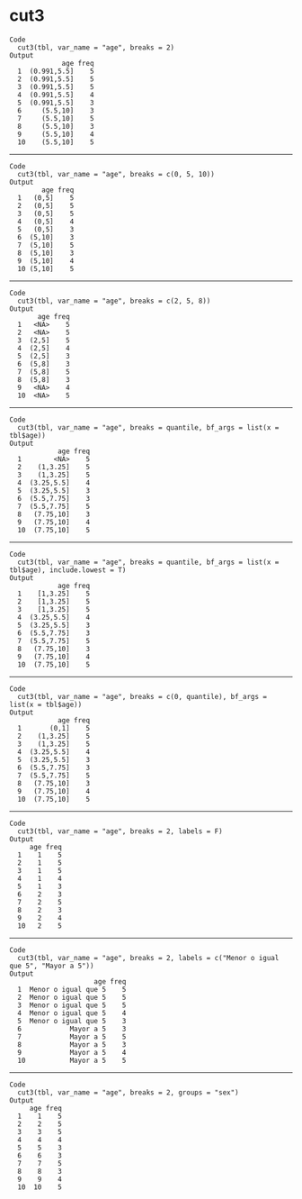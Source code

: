 # cut3

    Code
      cut3(tbl, var_name = "age", breaks = 2)
    Output
                 age freq
      1  (0.991,5.5]    5
      2  (0.991,5.5]    5
      3  (0.991,5.5]    5
      4  (0.991,5.5]    4
      5  (0.991,5.5]    3
      6     (5.5,10]    3
      7     (5.5,10]    5
      8     (5.5,10]    3
      9     (5.5,10]    4
      10    (5.5,10]    5

---

    Code
      cut3(tbl, var_name = "age", breaks = c(0, 5, 10))
    Output
            age freq
      1   (0,5]    5
      2   (0,5]    5
      3   (0,5]    5
      4   (0,5]    4
      5   (0,5]    3
      6  (5,10]    3
      7  (5,10]    5
      8  (5,10]    3
      9  (5,10]    4
      10 (5,10]    5

---

    Code
      cut3(tbl, var_name = "age", breaks = c(2, 5, 8))
    Output
           age freq
      1   <NA>    5
      2   <NA>    5
      3  (2,5]    5
      4  (2,5]    4
      5  (2,5]    3
      6  (5,8]    3
      7  (5,8]    5
      8  (5,8]    3
      9   <NA>    4
      10  <NA>    5

---

    Code
      cut3(tbl, var_name = "age", breaks = quantile, bf_args = list(x = tbl$age))
    Output
                age freq
      1        <NA>    5
      2    (1,3.25]    5
      3    (1,3.25]    5
      4  (3.25,5.5]    4
      5  (3.25,5.5]    3
      6  (5.5,7.75]    3
      7  (5.5,7.75]    5
      8   (7.75,10]    3
      9   (7.75,10]    4
      10  (7.75,10]    5

---

    Code
      cut3(tbl, var_name = "age", breaks = quantile, bf_args = list(x = tbl$age), include.lowest = T)
    Output
                age freq
      1    [1,3.25]    5
      2    [1,3.25]    5
      3    [1,3.25]    5
      4  (3.25,5.5]    4
      5  (3.25,5.5]    3
      6  (5.5,7.75]    3
      7  (5.5,7.75]    5
      8   (7.75,10]    3
      9   (7.75,10]    4
      10  (7.75,10]    5

---

    Code
      cut3(tbl, var_name = "age", breaks = c(0, quantile), bf_args = list(x = tbl$age))
    Output
                age freq
      1       (0,1]    5
      2    (1,3.25]    5
      3    (1,3.25]    5
      4  (3.25,5.5]    4
      5  (3.25,5.5]    3
      6  (5.5,7.75]    3
      7  (5.5,7.75]    5
      8   (7.75,10]    3
      9   (7.75,10]    4
      10  (7.75,10]    5

---

    Code
      cut3(tbl, var_name = "age", breaks = 2, labels = F)
    Output
         age freq
      1    1    5
      2    1    5
      3    1    5
      4    1    4
      5    1    3
      6    2    3
      7    2    5
      8    2    3
      9    2    4
      10   2    5

---

    Code
      cut3(tbl, var_name = "age", breaks = 2, labels = c("Menor o igual que 5", "Mayor a 5"))
    Output
                         age freq
      1  Menor o igual que 5    5
      2  Menor o igual que 5    5
      3  Menor o igual que 5    5
      4  Menor o igual que 5    4
      5  Menor o igual que 5    3
      6            Mayor a 5    3
      7            Mayor a 5    5
      8            Mayor a 5    3
      9            Mayor a 5    4
      10           Mayor a 5    5

---

    Code
      cut3(tbl, var_name = "age", breaks = 2, groups = "sex")
    Output
         age freq
      1    1    5
      2    2    5
      3    3    5
      4    4    4
      5    5    3
      6    6    3
      7    7    5
      8    8    3
      9    9    4
      10  10    5


